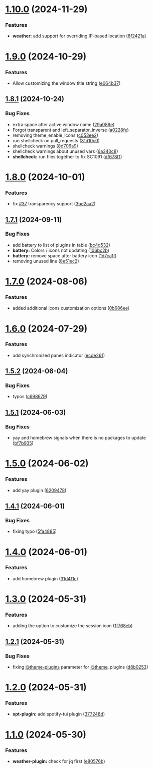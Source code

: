 # [1.10.0](https://github.com/fabioluciano/tmux-tokyo-night/compare/v1.9.0...v1.10.0) (2024-11-29)


### Features

* **weather:** add support for overriding IP-based location ([8f2421a](https://github.com/fabioluciano/tmux-tokyo-night/commit/8f2421acb443ce1ab206d1d090fecb7a59efeffd))

# [1.9.0](https://github.com/fabioluciano/tmux-tokyo-night/compare/v1.8.1...v1.9.0) (2024-10-29)


### Features

* Allow customizing the window title string ([e064b37](https://github.com/fabioluciano/tmux-tokyo-night/commit/e064b37f00c6b5cd3754c6da1d4f7fbff11c225b))

## [1.8.1](https://github.com/fabioluciano/tmux-tokyo-night/compare/v1.8.0...v1.8.1) (2024-10-24)


### Bug Fixes

* extra space after active window name ([29a086e](https://github.com/fabioluciano/tmux-tokyo-night/commit/29a086e354fb9e99fef60058cab9a112818a6dd4))
* Forgot transparent and left_separator_inverse ([a0228fe](https://github.com/fabioluciano/tmux-tokyo-night/commit/a0228fec97267dbf395862787a3bb981b44a3dc3))
* removing theme_enable_icons ([c053ee2](https://github.com/fabioluciano/tmux-tokyo-night/commit/c053ee2562cfdecbadca59fde6d62f15194c1602))
* run shellcheck on pull_requests ([31d10c0](https://github.com/fabioluciano/tmux-tokyo-night/commit/31d10c065af23fee3bd1f59cf27cc24b3429e13f))
* shellcheck warnings ([8d706a9](https://github.com/fabioluciano/tmux-tokyo-night/commit/8d706a9631e88f5aba35f41ce7c3c71e22ca2833))
* shellcheck warnings about unused vars ([6a340c8](https://github.com/fabioluciano/tmux-tokyo-night/commit/6a340c80148eee0a1d7af78ac38376971d2bb73f))
* **shellcheck:** run files together to fix SC1091 ([df678f1](https://github.com/fabioluciano/tmux-tokyo-night/commit/df678f107726f1463667b5e2f5290bae13ff87fd))

# [1.8.0](https://github.com/fabioluciano/tmux-tokyo-night/compare/v1.7.1...v1.8.0) (2024-10-01)


### Features

* fix [#37](https://github.com/fabioluciano/tmux-tokyo-night/issues/37) transparency support ([3be2aa2](https://github.com/fabioluciano/tmux-tokyo-night/commit/3be2aa280242941947d31a0386764e7f78b734bd))

## [1.7.1](https://github.com/fabioluciano/tmux-tokyo-night/compare/v1.7.0...v1.7.1) (2024-09-11)


### Bug Fixes

* add battery to list of plugins in table ([bc4d532](https://github.com/fabioluciano/tmux-tokyo-night/commit/bc4d5321a60c160844f85fb6a9c48f6d7c628f89))
* **battery:** Colors / icons not updating ([106bc2b](https://github.com/fabioluciano/tmux-tokyo-night/commit/106bc2bd33cd99ffdf042df2f5aff8448550fea6))
* **battery:** remove space after battery icon ([1d7ca1f](https://github.com/fabioluciano/tmux-tokyo-night/commit/1d7ca1fbdf63e427b998b7dbc7d4ac8bcdbf44a6))
* removing unused line ([8e51ec2](https://github.com/fabioluciano/tmux-tokyo-night/commit/8e51ec211cf6286997db5acfe3ba594492020bfe))

# [1.7.0](https://github.com/fabioluciano/tmux-tokyo-night/compare/v1.6.0...v1.7.0) (2024-08-06)


### Features

* added additional icons customization options ([0b686ee](https://github.com/fabioluciano/tmux-tokyo-night/commit/0b686ee22f02ae1ac437b06a1bf8241861b3c07b))

# [1.6.0](https://github.com/fabioluciano/tmux-tokyo-night/compare/v1.5.2...v1.6.0) (2024-07-29)


### Features

* add synchronized panes indicator ([ecde261](https://github.com/fabioluciano/tmux-tokyo-night/commit/ecde2617a5eece581d9f78e07e53e36eea5980da))

## [1.5.2](https://github.com/fabioluciano/tmux-tokyo-night/compare/v1.5.1...v1.5.2) (2024-06-04)


### Bug Fixes

* typos ([c698679](https://github.com/fabioluciano/tmux-tokyo-night/commit/c6986790a5a48d4d04da9f5c03919a70b1eb58fd))

## [1.5.1](https://github.com/fabioluciano/tmux-tokyo-night/compare/v1.5.0...v1.5.1) (2024-06-03)


### Bug Fixes

* yay and homebrew signals when there is no packages to update ([bf7b935](https://github.com/fabioluciano/tmux-tokyo-night/commit/bf7b935a4458b4ab2700255bb237661eff48c28f))

# [1.5.0](https://github.com/fabioluciano/tmux-tokyo-night/compare/v1.4.1...v1.5.0) (2024-06-02)


### Features

* add yay plugin ([6209478](https://github.com/fabioluciano/tmux-tokyo-night/commit/6209478e2df93d957e647a5c028ffaf2dc1c53c2))

## [1.4.1](https://github.com/fabioluciano/tmux-tokyo-night/compare/v1.4.0...v1.4.1) (2024-06-01)


### Bug Fixes

* fixing typo ([5fa4885](https://github.com/fabioluciano/tmux-tokyo-night/commit/5fa4885bbf28bb743e54f46f0e999846d162d2b7))

# [1.4.0](https://github.com/fabioluciano/tmux-tokyo-night/compare/v1.3.0...v1.4.0) (2024-06-01)


### Features

* add homebrew plugin ([31d411c](https://github.com/fabioluciano/tmux-tokyo-night/commit/31d411c4c4d5a131142906f2d9bdf768e81b46f7))

# [1.3.0](https://github.com/fabioluciano/tmux-tokyo-night/compare/v1.2.1...v1.3.0) (2024-05-31)


### Features

* adding the option to customize the session icon ([1f768eb](https://github.com/fabioluciano/tmux-tokyo-night/commit/1f768eb941840b778b8c2b68f1d3abfdfbed9fc3))

## [1.2.1](https://github.com/fabioluciano/tmux-tokyo-night/compare/v1.2.0...v1.2.1) (2024-05-31)


### Bug Fixes

* fixing [@theme-plugins](https://github.com/theme-plugins) parameter for [@theme](https://github.com/theme)_plugins ([d8b0253](https://github.com/fabioluciano/tmux-tokyo-night/commit/d8b0253288c4b101eddeaf4c879de3c9ee65184d))

# [1.2.0](https://github.com/fabioluciano/tmux-tokyo-night/compare/v1.1.0...v1.2.0) (2024-05-31)


### Features

* **spt-plugin:** add spotify-tui plugin ([377248d](https://github.com/fabioluciano/tmux-tokyo-night/commit/377248de5784ba7da3a6c912a8005d4bdc403acb))

# [1.1.0](https://github.com/fabioluciano/tmux-tokyo-night/compare/v1.0.0...v1.1.0) (2024-05-30)


### Features

* **weather-plugin:** check for jq first ([e80576b](https://github.com/fabioluciano/tmux-tokyo-night/commit/e80576b2d771b2a134f75820d3852ce3de2651a8))
